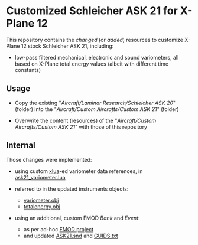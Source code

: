 Customized Schleicher ASK 21 for X-Plane 12
=====

This repository contains the _changed_ (or _added_) resources to customize X-Plane 12 stock Schleicher ASK 21,
including:

* low-pass filtered mechanical, electronic and sound variometers, all based on X-Plane total energy
  values (albeit with different time constants)

Usage
-----

* Copy the existing "_Aircraft/Laminar Research/Schleicher ASK 20_" (folder) into
  the "_Aircraft/Custom Aircrafts/Custom ASK 21_" (folder)

* Overwrite the content (resources) of the "_Aircraft/Custom Aircrafts/Custom ASK 21_"
  with those of this repository


Internal
-----

Those changes were implemented:

* using custom [xlua](https://github.com/X-Plane/XLua)-ed variometer data references,
  in [ask21_variometer.lua](./plugins/xlua/scripts/ask21_variometer/ask21_variometer.lua)

* referred to in the updated instruments objects:
  - [variometer.obj](./objects/instruments/variometer/variometer.obj)
  - [totalenergy.obj](./objects/instruments/totalenergy/totalenergy.obj)

* using an additional, custom FMOD _Bank_ and _Event_:
  - as per ad-hoc [FMOD project](./fmod/source)
  - and updated [ASK21.snd](./fmod/ASK21.snd) and [GUIDS.txt](./fmod/GUIDS.txt)

